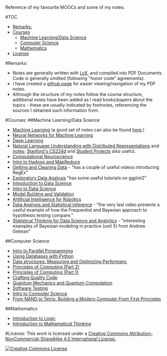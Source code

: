 Reference of my favourite MOOCs and some of my notes.

#TOC
- [Remarks:](#remarks)
- [Courses](#courses)
	- [Machine Learning/Data Science](#machine-learning-data-science)
	- [Computer Science](#computer-science)
	- [Mathematics](#mathematics)
- [License](#license)

#<a name="remarks">Remarks</a>:
- Notes are generally written with [LyX](http://www.lyx.org/), and compiled into PDF Documents. Code is generally omitted (following "honor code" agreements).
- I have created a [github page](http://asmith26.github.io/MyMOOCs/) for easier viewing/navigation of my PDF notes.
- Although the structure of my notes follow the course structure, additional notes have been added as I read books/papers about the topics - these are usually indicated by footnotes, referencing the sources I obtained such information from.
 
#<a name="courses">Courses:</a>
##<a name="machine-learning-data-science">Machine Learning/Data Science</a>
- [Machine Learning](https://www.coursera.org/learn/machine-learning) (a good set of notes can also be found [here](http://www.holehouse.org/mlclass/).)
- [Neural Networks for Machine Learning](https://www.coursera.org/course/neuralnets)
- [Deep Learning](https://www.udacity.com/course/deep-learning--ud730)
- [Natural Language Understanding with Distributed Representations](http://www.kyunghyuncho.me/home/courses/ds-ga-3001-fall-2015) and [notes](http://arxiv.org/pdf/1511.07916v1.pdf); [Stanford's CS224d](http://cs224d.stanford.edu/) and [Student Projects](http://cs224d.stanford.edu/reports.html) also useful.
- [Computational Neuroscience](https://www.coursera.org/course/compneuro)
- [Intro to Hadoop and MapReduce](https://www.udacity.com/course/intro-to-hadoop-and-mapreduce--ud617)
- [Getting and Cleaning Data](https://www.coursera.org/course/getdata) - "has a couple of useful videos introducing RegEx"
- [Exploratory Data Analysis](https://class.coursera.org/exdata-033/lecture) "has some useful tutorials on ggplot2"
- [Introduction to Data Science](https://www.coursera.org/course/datasci)
- [Intro to Data Science](https://www.udacity.com/course/intro-to-data-science--ud359)
- [Model Building and Validation](https://www.udacity.com/course/viewer#!/c-ud919/l-3101638665/m-3074268844)
- [Artificial Intelligence for Robotics](https://www.udacity.com/course/artificial-intelligence-for-robotics--cs373)
- [Data Analysis and Statistical Inference](https://www.coursera.org/course/statistics) - "the very last video presents a useful example of how the Frequentist and Bayesian approach to hypothesis testing compare."
- [Statistical Thinking for Data Science and Analytics](https://www.edx.org/course/statistical-thinking-data-science-columbiax-ds101x) - "interesting examples of Bayesian modeling in practice (unit 5) from Andrew Gelman"

##<a name="computer-science">Computer Science</a>
- [Intro to Parallel Programming](https://www.udacity.com/course/intro-to-parallel-programming--cs344)
- [Using Databases with Python](https://www.coursera.org/learn/python-databases)
- [Data structures: Measuring and Optimizing Performanc](https://www.coursera.org/learn/data-structures-optimizing-performance)
- [Principles of Computing (Part 2)](https://class.coursera.org/principlescomputing2-004/lecture)
- [Principles of Computing (Part 1)](https://class.coursera.org/principlescomputing1-004/lecture)
- [Crafting Quality Code](https://www.coursera.org/course/programming2)
- [Quantum Mechanics and Quantum Computation](https://www.edx.org/course/quantum-mechanics-quantum-computation-uc-berkeleyx-cs-191x)
- [Software Testing](https://www.udacity.com/course/software-testing--cs258)
- [Intro to Computer Science](https://www.udacity.com/course/intro-to-computer-science--cs101)
- [From NAND to Tetris: Building a Modern Computer From First Principles](http://www.nand2tetris.org/)

##<a name="mathematics">Mathematics</a>
- [Introduction to Logic](https://www.coursera.org/course/intrologic)
- [Introduction to Mathematical Thinking](https://www.coursera.org/course/maththink)

#<a name="license">License</a>:
This work is licensed under a [Creative Commons Attribution-NonCommercial-ShareAlike 4.0 International License.][by-nc-sa].

[![Creative Commons License][by-nc-sa-img]][by-nc-sa]

[by-nc-sa]: http://creativecommons.org/licenses/by-nc-sa/4.0/
[by-nc-sa-img]: http://licensebuttons.net/l/by-nc-sa/4.0/88x31.png
